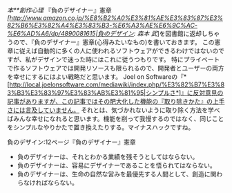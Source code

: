 *本**創作心理* 『負のデザイナー』憲章
*[http://www.amazon.co.jp/%E8%B2%A0%E3%81%AE%E3%83%87%E3%82%B6%E3%82%A4%E3%83%B3-%E6%A3%AE%E6%9C%AC-%E6%AD%A6/dp/4890081615|負のデザイン: 森本 武*]を図書館に返却しちゃうので、『負のデザイナー』憲章(心得みたいなもの)を書いておきます。
この憲章に従えば自動的に多くの人に使われるソフトウェアができるわけではないのですが、私がデザインで迷った時にはこれに従うつもりです。
特にプライベートで作るソフトウェアでは開発リソースも限られるので、開発者とユーザーの両方を幸せにするにはよい戦略だと思います。
Joel on Softwareの『*[http://local.joelonsoftware.com/mediawiki/index.php/%E3%82%B7%E3%83%B3%E3%83%97%E3%83%AB%E3%81%95|シンプルさ*]』に反対意見の記事がありますが、この記事ではその肥大化した機能の『取り除きかた』の上手さには言及していません。
それとは、気づかれないように取り除く方法を学べばみんな幸せになれると思います。機能を削って我慢するのではなく、同じことをシンプルなやりかたで置き換えたりする。マイナスハックですね。

 負のデザイン:12ページ『負のデザイナー』憲章
 - 負のデザイナーは、それとわかる業績を残そうとしてはならない。
 - 負のデザイナーは、容易にデザイナーであることを悟られてはならない。
 - 負のデザイナーは、生命の自然な営みを最優先する人間として、創造に関わらなければならない。
